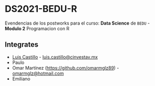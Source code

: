 # DS2021-BEDU-R
Evendencias de los postworks para el curso: **Data Science** de `BEDU` - **Modulo 2** Programacion con R

## Integrates

- [Luis Castillo](https://github.com/nobaluis) - luis.castillo@cinvestav.mx
- Paulo
- Omar Martínez (https://github.com/omarmglz89) - omarmglz@hotmail.com
- Emiliano
